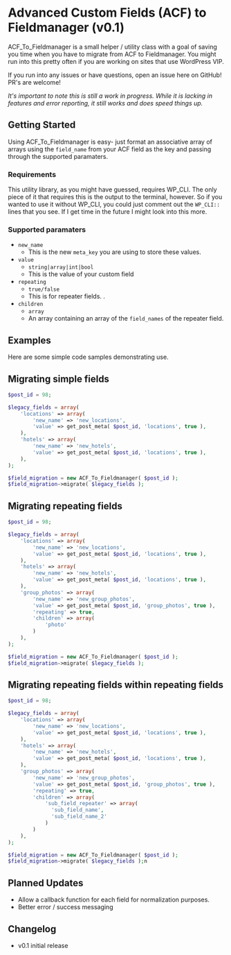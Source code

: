 Advanced Custom Fields (ACF) to Fieldmanager (v0.1)
==

ACF_To_Fieldmanager is a small helper / utility class with a goal of saving you time when you have to migrate from ACF to Fieldmanager. You might run into this pretty often if you are working on sites that use WordPress VIP.

If you run into any issues or have questions, open an issue here on GitHub! PR's are welcome!

*It's important to note this is still a work in progress. While it is lacking in features and error reporting, it still works and does speed things up.*

## Getting Started

Using ACF_To_Fieldmanager is easy- just format an associative array of arrays using the `field_name` from your ACF field as the key and passing through the supported paramaters.

### Requirements

This utility library, as you might have guessed, requires WP_CLI. The only piece of it that requires this is the output to the terminal, however. So if you wanted to use it without WP_CLI, you could just comment out the `WP_CLI::` lines that you see. If I get time in the future I might look into this more.

### Supported paramaters
* `new_name`
    * This is the new `meta_key` you are using to store these values.
* `value`
    *  `string|array|int|bool`
    * This is the value of your custom field
* `repeating`
    * `true/false`
    * This is for repeater fields. .
* `children`
    * `array`
    *  An array containing an array of the `field_names` of the repeater field.


## Examples

Here are some simple code samples demonstrating use.

## Migrating simple fields
````php
$post_id = 98;

$legacy_fields = array(
	'locations' => array(
		'new_name' => 'new_locations',
		'value' => get_post_meta( $post_id, 'locations', true ),
	),
	'hotels' => array(
		'new_name' => 'new_hotels',
		'value' => get_post_meta( $post_id, 'locations', true ),
	),
);

$field_migration = new ACF_To_Fieldmanager( $post_id );
$field_migration->migrate( $legacy_fields );
````


## Migrating repeating fields
````php
$post_id = 98;

$legacy_fields = array(
	'locations' => array(
		'new_name' => 'new_locations',
		'value' => get_post_meta( $post_id, 'locations', true ),
	),
	'hotels' => array(
		'new_name' => 'new_hotels',
		'value' => get_post_meta( $post_id, 'locations', true ),
	),
	'group_photos' => array(
		'new_name' => 'new_group_photos',
		'value' => get_post_meta( $post_id, 'group_photos', true ),
		'repeating' => true,
		'children' => array(
			'photo'
		)
	),
);

$field_migration = new ACF_To_Fieldmanager( $post_id );
$field_migration->migrate( $legacy_fields );
````

## Migrating repeating fields within repeating fields
````php
$post_id = 98;

$legacy_fields = array(
	'locations' => array(
		'new_name' => 'new_locations',
		'value' => get_post_meta( $post_id, 'locations', true ),
	),
	'hotels' => array(
		'new_name' => 'new_hotels',
		'value' => get_post_meta( $post_id, 'locations', true ),
	),
	'group_photos' => array(
		'new_name' => 'new_group_photos',
		'value' => get_post_meta( $post_id, 'group_photos', true ),
		'repeating' => true,
		'children' => array(
			'sub_field_repeater' => array(
			  'sub_field_name',
			  'sub_field_name_2'
			)
		)
	),
);

$field_migration = new ACF_To_Fieldmanager( $post_id );
$field_migration->migrate( $legacy_fields );n
````

## Planned Updates
* Allow a callback function for each field for normalization purposes.
* Better error / success messaging

## Changelog
* v0.1 initial release
